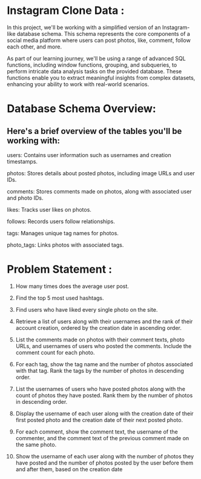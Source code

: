 # Instagram Clone Data :

In this project, we'll be working with a simplified version of an Instagram-like database schema. This schema represents the core components of a social media platform where users can post photos, like, comment, follow each other, and more.

As part of our learning journey, we'll be using a range of advanced SQL functions, including window functions, grouping, and subqueries, to perform intricate data analysis tasks on the provided database. These functions enable you to extract meaningful insights from complex datasets, enhancing your ability to work with real-world scenarios.



# Database Schema Overview:


## Here's a brief overview of the tables you'll be working with:


  users: Contains user information such as usernames and creation timestamps.

  photos: Stores details about posted photos, including image URLs and user IDs.

  comments: Stores comments made on photos, along with associated user and photo IDs.

  likes: Tracks user likes on photos.

  follows: Records users follow relationships.

  tags: Manages unique tag names for photos.

  photo_tags: Links photos with associated tags.


# Problem Statement : 

1. How many times does the average user post.
  
2. Find the top 5 most used hashtags.
   
3. Find users who have liked every single photo on the site.
 
4. Retrieve a list of users along with their usernames and the rank of their 
   account creation, ordered by the creation date in ascending order.
   
5. List the comments made on photos with their comment texts, photo URLs, and usernames of users who posted the comments. 
   Include the comment count for each photo.
   
6. For each tag, show the tag name and the number of photos associated with that tag. 
   Rank the tags by the number of photos in descending order.

7. List the usernames of users who have posted photos along with the count of photos they have posted. 
   Rank them by the number of photos in descending order.

8. Display the username of each user along with the creation date of their 
   first posted photo and the creation date of their next posted photo.

9. For each comment, show the comment text, the username of the commenter, 
   and the comment text of the previous comment made on the same photo.

10. Show the username of each user along with the number of photos they have posted and 
    the number of photos posted by the user before them and after them, based on the creation date              


